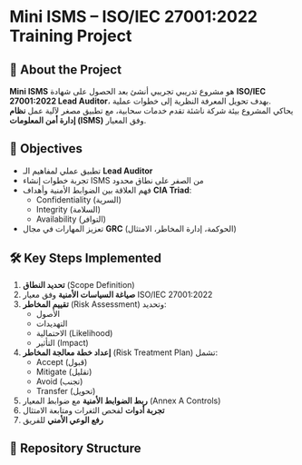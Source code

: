 # Mini ISMS – ISO/IEC 27001:2022 Training Project

## 📌 About the Project
**Mini ISMS** هو مشروع تدريبي تجريبي أنشئ بعد الحصول على شهادة **ISO/IEC 27001:2022 Lead Auditor**، بهدف تحويل المعرفة النظرية إلى خطوات عملية.  
يحاكي المشروع بيئة شركة ناشئة تقدم خدمات سحابية، مع تطبيق مصغر لآلية عمل **نظام إدارة أمن المعلومات (ISMS)** وفق المعيار.

## 🎯 Objectives
- تطبيق عملي لمفاهيم الـ **Lead Auditor**
- تجربة خطوات إنشاء ISMS من الصفر على نطاق محدود
- فهم العلاقة بين الضوابط الأمنية وأهداف **CIA Triad**:
  - Confidentiality (السرية)
  - Integrity (السلامة)
  - Availability (التوافر)
- تعزيز المهارات في مجال **GRC** (الحوكمة، إدارة المخاطر، الامتثال)

## 🛠 Key Steps Implemented
1. **تحديد النطاق** (Scope Definition)
2. **صياغة السياسات الأمنية** وفق معيار ISO/IEC 27001:2022
3. **تقييم المخاطر** (Risk Assessment) وتحديد:
   - الأصول
   - التهديدات
   - الاحتمالية (Likelihood)
   - التأثير (Impact)
4. **إعداد خطة معالجة المخاطر** (Risk Treatment Plan) تشمل:
   - Accept (قبول)
   - Mitigate (تقليل)
   - Avoid (تجنب)
   - Transfer (تحويل)
5. **ربط الضوابط الأمنية** مع ضوابط المعيار (Annex A Controls)
6. **تجربة أدوات** لفحص الثغرات ومتابعة الامتثال
7. **رفع الوعي الأمني** للفريق

## 📂 Repository Structure
